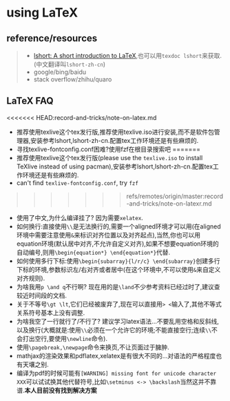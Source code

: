 # using LaTeX

## reference/resources

> - [lshort: A short introduction to LaTeX](https://www.ctan.org/tex-archive/info/lshort/),也可以用`texdoc lshort`来获取.(中文翻译叫`lshort-zh-cn`)
> - google/bing/baidu
> - stack overflow/zhihu/quaro




## LaTeX FAQ

<<<<<<< HEAD:record-and-tricks/note-on-latex.md
- 推荐使用texlive这个tex发行版,推荐使用texlive.iso进行安装,而不是软件包管理器,安装参考lshort,lshort-zh-cn.配置tex工作环境还是有些麻烦的.
- 寻找texlive-fontconfig.conf困难?使用fzf在根目录搜索吧
=======
- 推荐使用texlive这个tex发行版(please use the `texlive.iso` to install TeXlive instead of using pacman),安装参考lshort,lshort-zh-cn.配置tex工作环境还是有些麻烦的.
- can't find `texlive-fontconfig.conf`, try `fzf`
>>>>>>> refs/remotes/origin/master:record-and-tricks/note-on-latexr.md
- 使用了中文,为什么编译挂了? 因为需要`xelatex`.
- 如何换行:直接使用`\\`是无法换行的,需要一个aligned环境才可以用(在aligned环境中需要注意使用`&`来标识对齐位置以及对齐起点),当然,你也可以用equation环境(默认居中对齐,不允许自定义对齐),如果不想要equation环境的自动编号,则用`\begin{equation*} \end{equation*}`代替.
- 如何使用多行下标:使用`\begin{subarray}{l/r/c} \end{subarray}`创建多行下标的环境,参数标识左/右对齐或者居中(在这个环境中,不可以使用`&`来自定义对齐规则).
- 为啥我用`p \and q`不行啊? 现在用的是`\land`不少参考资料已经过时了,建议查较近时间段的文档.
- 关于不等号`\gt \lt`,它们已经被废弃了,现在可以直接用`> <`输入了,其他不等式关系符号基本上没有调整.
- 为啥我空了一行就行了/不行了? 建议学习latex语法...不要乱用空格和反斜线,以及换行(大概就是:使用`\\`必须在一个允许它的环境;不能直接空行;连续`\\`不会打出空行,要使用`\newline`命令).
- 使用`\pagebreak,\newpage`命令来换页,不让页面过于臃肿.
- mathjax的渲染效果和pdflatex,xelatex是有很大不同的...对语法的严格程度也有天壤之别.
- 编译为pdf的时候可能有`[WARNING] missing font for unicode character XXX`可以试试换其他代替符号,比如`\setminus <-> \backslash`当然这并不靠谱.**本人目前没有找到解决方案**

